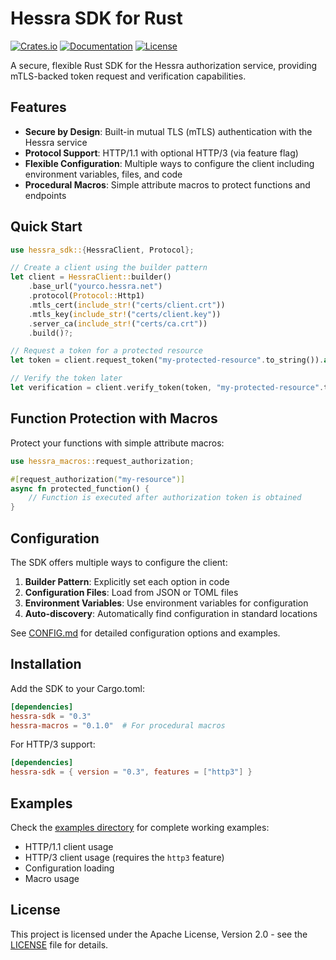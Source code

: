 # Hessra SDK for Rust

[![Crates.io](https://img.shields.io/crates/v/hessra-sdk.svg)](https://crates.io/crates/hessra-sdk)
[![Documentation](https://docs.rs/hessra-sdk/badge.svg)](https://docs.rs/hessra-sdk)
[![License](https://img.shields.io/crates/l/hessra-sdk.svg)](https://github.com/Hessra-Labs/hessra-sdk.rs/blob/main/LICENSE)

A secure, flexible Rust SDK for the Hessra authorization service, providing mTLS-backed token request and verification capabilities.

## Features

- **Secure by Design**: Built-in mutual TLS (mTLS) authentication with the Hessra service
- **Protocol Support**: HTTP/1.1 with optional HTTP/3 (via feature flag)
- **Flexible Configuration**: Multiple ways to configure the client including environment variables, files, and code
- **Procedural Macros**: Simple attribute macros to protect functions and endpoints

## Quick Start

```rust
use hessra_sdk::{HessraClient, Protocol};

// Create a client using the builder pattern
let client = HessraClient::builder()
    .base_url("yourco.hessra.net")
    .protocol(Protocol::Http1)
    .mtls_cert(include_str!("certs/client.crt"))
    .mtls_key(include_str!("certs/client.key"))
    .server_ca(include_str!("certs/ca.crt"))
    .build()?;

// Request a token for a protected resource
let token = client.request_token("my-protected-resource".to_string()).await?;

// Verify the token later
let verification = client.verify_token(token, "my-protected-resource".to_string()).await?;
```

## Function Protection with Macros

Protect your functions with simple attribute macros:

```rust
use hessra_macros::request_authorization;

#[request_authorization("my-resource")]
async fn protected_function() {
    // Function is executed after authorization token is obtained
}
```

## Configuration

The SDK offers multiple ways to configure the client:

1. **Builder Pattern**: Explicitly set each option in code
2. **Configuration Files**: Load from JSON or TOML files
3. **Environment Variables**: Use environment variables for configuration
4. **Auto-discovery**: Automatically find configuration in standard locations

See [CONFIG.md](CONFIG.md) for detailed configuration options and examples.

## Installation

Add the SDK to your Cargo.toml:

```toml
[dependencies]
hessra-sdk = "0.3"
hessra-macros = "0.1.0"  # For procedural macros
```

For HTTP/3 support:

```toml
[dependencies]
hessra-sdk = { version = "0.3", features = ["http3"] }
```

## Examples

Check the [examples directory](examples/) for complete working examples:

- HTTP/1.1 client usage
- HTTP/3 client usage (requires the `http3` feature)
- Configuration loading
- Macro usage

## License

This project is licensed under the Apache License, Version 2.0 - see the [LICENSE](LICENSE) file for details.
